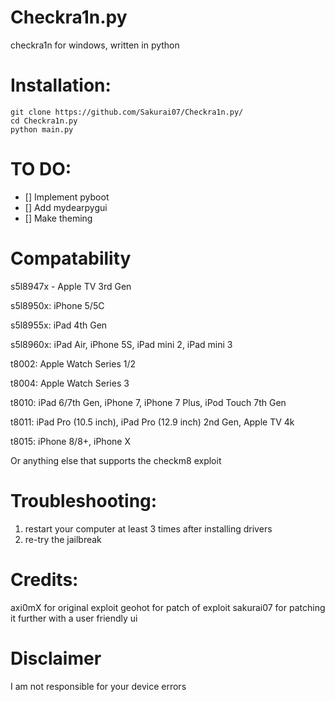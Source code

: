 # Checkra1n.py
 checkra1n for windows, written in python

# Installation:
```
git clone https://github.com/Sakurai07/Checkra1n.py/
cd Checkra1n.py
python main.py
```

# TO DO:
- [] Implement pyboot
- [] Add mydearpygui
- [] Make theming

# Compatability
s5l8947x - Apple TV 3rd Gen

s5l8950x: iPhone 5/5C

s5l8955x: iPad 4th Gen

s5l8960x: iPad Air, iPhone 5S, iPad mini 2, iPad mini 3

t8002: Apple Watch Series 1/2

t8004: Apple Watch Series 3

t8010: iPad 6/7th Gen, iPhone 7, iPhone 7 Plus, iPod Touch 7th Gen

t8011: iPad Pro (10.5 inch), iPad Pro (12.9 inch) 2nd Gen, Apple TV 4k

t8015: iPhone 8/8+, iPhone X

Or anything else that supports the checkm8 exploit

# Troubleshooting:
1. restart your computer at least 3 times after installing drivers
2. re-try the jailbreak

# Credits:
 axi0mX for original exploit
 geohot for patch of exploit
 sakurai07 for patching it further with a user friendly ui
 
 # Disclaimer
 I am not responsible for your device errors
